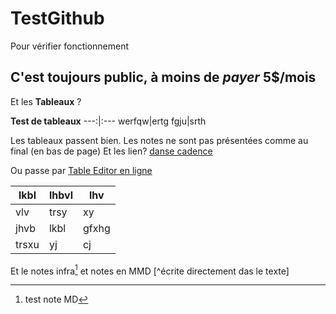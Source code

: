 TestGithub
==========

Pour vérifier fonctionnement

## C'est toujours public, à moins de *payer* 5$/mois

Et les **Tableaux** ?

**Test de tableaux**
---:|:---
werfqw|ertg
fgju|srth

Les tableaux passent bien. Les notes ne sont pas présentées comme au final (en bas de page)
Et les lien? [danse cadence](http://www.danse.qc.ca)


Ou passe par [Table Editor en ligne](http://truben.no/table/)

| lkbl | lhbvl | lhv |
| ---- | ----- | --- |
| vlv  | trsy  | xy  |
|  jhvb    |   lkbl    |   gfxhg  |
|   trsxu   |    yj   |  cj   |

Et le notes infra[^1] et notes en MMD [^écrite directement das le texte]









[^1]: test note MD
